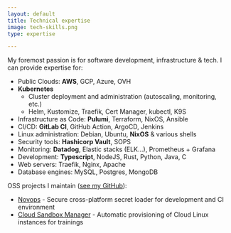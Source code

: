 ```yaml
---
layout: default
title: Technical expertise
image: tech-skills.png
type: expertise

---
```


My foremost passion is for software development, infrastructure & tech. I can provide expertise for:

- Public Clouds: **AWS**, GCP, Azure, OVH
- **Kubernetes**
  - Cluster deployment and administration (autoscaling, monitoring, etc.)
  - Helm, Kustomize, Traefik, Cert Manager, kubectl, K9S
- Infrastructure as Code: **Pulumi**, Terraform, NixOS, Ansible
- CI/CD: **GitLab CI**, GitHub Action, ArgoCD, Jenkins
- Linux administration: Debian, Ubuntu, **NixOS** & various shells
- Security tools: **Hashicorp Vault**, SOPS
- Monitoring: **Datadog**, Elastic stacks (ELK...), Prometheus + Grafana
- Development: **Typescript**, NodeJS, Rust, Python, Java, C
- Web servers: Traefik, Nginx, Apache
- Database engines: MySQL, Postgres, MongoDB

OSS projects I maintain ([see my GitHub](https://github.com/PierreBeucher)):

- [Novops](https://github.com/PierreBeucher/novops) - Secure cross-platform secret loader for development and CI environment
- [Cloud Sandbox Manager](https://github.com/PierreBeucher/cloud-sandbox-manager) - Automatic provisioning of Cloud Linux instances for trainings